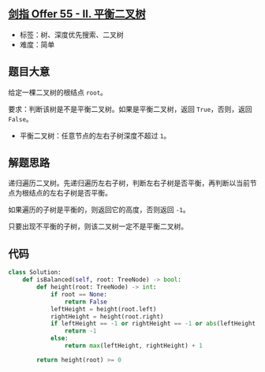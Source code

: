 ## [剑指 Offer 55 - II. 平衡二叉树](https://leetcode-cn.com/problems/ping-heng-er-cha-shu-lcof/)

- 标签：树、深度优先搜索、二叉树
- 难度：简单

## 题目大意

给定一棵二叉树的根结点 `root`。

要求：判断该树是不是平衡二叉树。如果是平衡二叉树，返回 `True`，否则，返回 `False`。

- 平衡二叉树：任意节点的左右子树深度不超过 `1`。

## 解题思路

递归遍历二叉树。先递归遍历左右子树，判断左右子树是否平衡，再判断以当前节点为根结点的左右子树是否平衡。

如果遍历的子树是平衡的，则返回它的高度，否则返回 `-1`。

只要出现不平衡的子树，则该二叉树一定不是平衡二叉树。

## 代码

```Python
class Solution:
    def isBalanced(self, root: TreeNode) -> bool:
        def height(root: TreeNode) -> int:
            if root == None:
                return False
            leftHeight = height(root.left)
            rightHeight = height(root.right)
            if leftHeight == -1 or rightHeight == -1 or abs(leftHeight - rightHeight) > 1:
                return -1
            else:
                return max(leftHeight, rightHeight) + 1

        return height(root) >= 0
```

